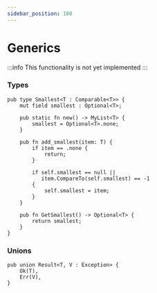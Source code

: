 ```yaml
---
sidebar_position: 100
---
```


# Generics

:::info
This functionality is not yet implemented
:::

### Types

```mew
pub type Smallest<T : Comparable<T>> {
    mut field smallest : Optional<T>;

    pub static fn new() -> MyList<T> {
        smallest = Optional<T>.none;
    }

    pub fn add_smallest(item: T) {
        if item == .none {
            return;
        }

        if self.smallest == null || 
           item.CompareTo(self.smallest) == -1 
        {
            self.smallest = item;
        }
    }

    pub fn GetSmallest() -> Optional<T> {
        return smallest;
    }
}
```

### Unions

```mew
pub union Result<T, V : Exception> {
    Ok(T),
    Err(V),
}
```
